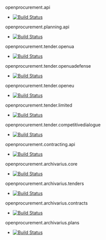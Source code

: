 openprocurement.api 
- [![Build Status](https://travis-ci.org/openprocurement/openprocurement.api.svg?branch=production)](https://travis-ci.org/openprocurement/openprocurement.api)

openprocurement.planning.api
- [![Build Status](https://travis-ci.org/openprocurement/openprocurement.planning.api.svg?branch=production)](https://travis-ci.org/openprocurement/openprocurement.planning.api)

 openprocurement.tender.openua
- [![Build Status](https://travis-ci.org/openprocurement/openprocurement.tender.openua.svg?branch=production)](https://travis-ci.org/openprocurement/openprocurement.tender.openua)

 openprocurement.tender.openuadefense
- [![Build Status](https://travis-ci.org/openprocurement/openprocurement.tender.openuadefense.svg?branch=production)](https://travis-ci.org/openprocurement/openprocurement.tender.openuadefense)

openprocurement.tender.openeu 
- [![Build Status](https://travis-ci.org/openprocurement/openprocurement.tender.openeu.svg?branch=production)](https://travis-ci.org/openprocurement/openprocurement.tender.openeu)

openprocurement.tender.limited
- [![Build Status](https://travis-ci.org/openprocurement/openprocurement.tender.limited.svg?branch=production)](https://travis-ci.org/openprocurement/openprocurement.tender.limited)

openprocurement.tender.competitivedialogue
- [![Build Status](https://travis-ci.org/openprocurement/openprocurement.tender.competitivedialogue.svg?branch=production)](https://travis-ci.org/openprocurement/openprocurement.tender.competitivedialogue)

openprocurement.contracting.api
- [![Build Status](https://travis-ci.org/openprocurement/openprocurement.contracting.api.svg?branch=production)](https://travis-ci.org/openprocurement.contracting.api)

openprocurement.archivarius.core
- [![Build Status](https://travis-ci.org/openprocurement/openprocurement.archivarius.core.svg?branch=production)](https://travis-ci.org/openprocurement.archivarius.core)

openprocurement.archivarius.tenders
- [![Build Status](https://travis-ci.org/openprocurement/openprocurement.archivarius.tenders.svg?branch=production)](https://travis-ci.org/openprocurement.archivarius.tenders)

openprocurement.archivarius.contracts
- [![Build Status](https://travis-ci.org/openprocurement/openprocurement.archivarius.contracts.svg?branch=production)](https://travis-ci.org/openprocurement.archivarius.contracts)

openprocurement.archivarius.plans
- [![Build Status](https://travis-ci.org/openprocurement/openprocurement.archivarius.plans.svg?branch=production)](https://travis-ci.org/openprocurement.archivarius.plans)
